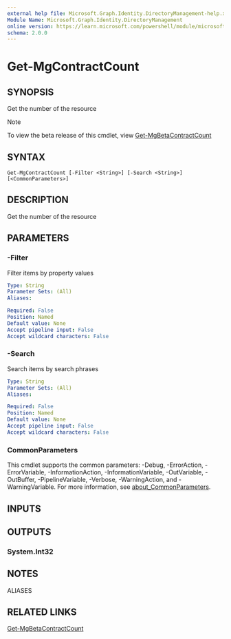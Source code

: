 ```yaml
---
external help file: Microsoft.Graph.Identity.DirectoryManagement-help.xml
Module Name: Microsoft.Graph.Identity.DirectoryManagement
online version: https://learn.microsoft.com/powershell/module/microsoft.graph.identity.directorymanagement/get-mgcontractcount
schema: 2.0.0
---
```


# Get-MgContractCount

## SYNOPSIS
Get the number of the resource

> [!NOTE]
> To view the beta release of this cmdlet, view [Get-MgBetaContractCount](/powershell/module/Microsoft.Graph.Beta.Identity.DirectoryManagement/Get-MgContractCount?view=graph-powershell-beta)

## SYNTAX

```
Get-MgContractCount [-Filter <String>] [-Search <String>] [<CommonParameters>]
```

## DESCRIPTION
Get the number of the resource

## PARAMETERS

### -Filter
Filter items by property values

```yaml
Type: String
Parameter Sets: (All)
Aliases:

Required: False
Position: Named
Default value: None
Accept pipeline input: False
Accept wildcard characters: False
```

### -Search
Search items by search phrases

```yaml
Type: String
Parameter Sets: (All)
Aliases:

Required: False
Position: Named
Default value: None
Accept pipeline input: False
Accept wildcard characters: False
```

### CommonParameters
This cmdlet supports the common parameters: -Debug, -ErrorAction, -ErrorVariable, -InformationAction, -InformationVariable, -OutVariable, -OutBuffer, -PipelineVariable, -Verbose, -WarningAction, and -WarningVariable. For more information, see [about_CommonParameters](http://go.microsoft.com/fwlink/?LinkID=113216).

## INPUTS

## OUTPUTS

### System.Int32
## NOTES

ALIASES

## RELATED LINKS
[Get-MgBetaContractCount](/powershell/module/Microsoft.Graph.Beta.Identity.DirectoryManagement/Get-MgContractCount?view=graph-powershell-beta)

